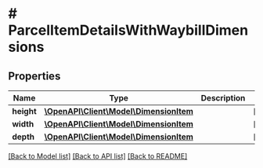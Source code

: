 # # ParcelItemDetailsWithWaybillDimensions

## Properties

Name | Type | Description | Notes
------------ | ------------- | ------------- | -------------
**height** | [**\OpenAPI\Client\Model\DimensionItem**](DimensionItem.md) |  | [optional]
**width** | [**\OpenAPI\Client\Model\DimensionItem**](DimensionItem.md) |  | [optional]
**depth** | [**\OpenAPI\Client\Model\DimensionItem**](DimensionItem.md) |  | [optional]

[[Back to Model list]](../../README.md#models) [[Back to API list]](../../README.md#endpoints) [[Back to README]](../../README.md)

